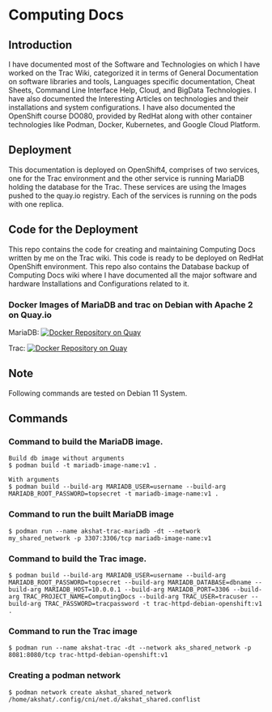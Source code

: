 # Computing Docs

## Introduction
I have documented most of the Software and Technologies on which I have worked on the Trac Wiki, categorized it in terms of General Documentation on software libraries and tools, Languages specific documentation, Cheat Sheets, Command Line Interface Help, Cloud, and BigData Technologies. I have also documented the Interesting Articles on technologies and their installations and system configurations. I have also documented the OpenShift course DO080, provided by RedHat along with other container technologies like Podman, Docker, Kubernetes, and Google Cloud Platform.

## Deployment
This documentation is deployed on OpenShift4, comprises of two services, one for the Trac environment and the other service is running MariaDB holding the database for the Trac. These services are using the Images pushed to the quay.io registry. Each of the services is running on the pods with one replica.

## Code for the Deployment
This repo contains the code for creating and maintaining Computing Docs written by me on the Trac wiki. This code is ready to be deployed on RedHat OpenShift environment. This repo also contains the Database backup of Computing Docs wiki where I have documented all the major software and hardware Installations and Configurations related to it.

### Docker Images of MariaDB and trac on Debian with Apache 2 on Quay.io
MariaDB: [![Docker Repository on Quay](https://quay.io/repository/akshat/mariadb-custom/status?token=cc40cc41-02a9-4b04-8424-d746929fcd5b "Docker Repository on Quay")](https://quay.io/repository/akshat/mariadb-custom)

Trac: [![Docker Repository on Quay](https://quay.io/repository/akshat/trac-httpd-debian-openshift/status?token=2190bbac-fd81-413c-8134-8bc0671c21cd "Docker Repository on Quay")](https://quay.io/repository/akshat/trac-httpd-debian-openshift)

## Note
Following commands are tested on Debian 11 System.

## Commands
### Command to build the MariaDB image.
```
Build db image without arguments
$ podman build -t mariadb-image-name:v1 .

With arguments
$ podman build --build-arg MARIADB_USER=username --build-arg MARIADB_ROOT_PASSWORD=topsecret -t mariadb-image-name:v1 .
```

### Command to run the built MariaDB image
```
$ podman run --name akshat-trac-mariadb -dt --network my_shared_network -p 3307:3306/tcp mariadb-image-name:v1
```

### Command to build the Trac image.
```
$ podman build --build-arg MARIADB_USER=username --build-arg MARIADB_ROOT_PASSWORD=topsecret --build-arg MARIADB_DATABASE=dbname --build-arg MARIADB_HOST=10.0.0.1 --build-arg MARIADB_PORT=3306 --build-arg TRAC_PROJECT_NAME=ComputingDocs --build-arg TRAC_USER=tracuser --build-arg TRAC_PASSWORD=tracpassword -t trac-httpd-debian-openshift:v1 .
```

### Command to run the Trac image
```
$ podman run --name akshat-trac -dt --network aks_shared_network -p 8081:8080/tcp trac-httpd-debian-openshift:v1
```

### Creating a podman network
```
$ podman network create akshat_shared_network
/home/akshat/.config/cni/net.d/akshat_shared.conflist
```
